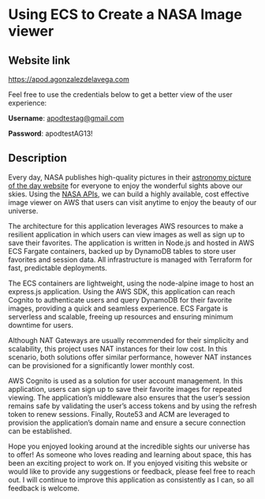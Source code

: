 # Using ECS to Create a NASA Image viewer

## Website link
https://apod.agonzalezdelavega.com

Feel free to use the credentials below to get a better view of the user experience:

**Username**: apodtestag@gmail.com

**Password**: apodtestAG13!

## Description
Every day, NASA publishes high-quality pictures in their [astronomy picture of the day website](https://apod.nasa.gov/apod/) for everyone to enjoy the wonderful sights above our skies. Using the [NASA APIs](https://api.nasa.gov/), we can build a highly available, cost effective image viewer on AWS that users can visit anytime to enjoy the beauty of our universe.

The architecture for this application leverages AWS resources to make a resilient application in which users can view images as well as sign up to save their favorites. The application is written in Node.js and hosted in AWS ECS Fargate containers, backed up by DynamoDB tables to store user favorites and session data. All infrastructure is managed with Terraform for fast, predictable deployments.

The ECS containers are lightweight, using the node-alpine image to host an express.js application. Using the AWS SDK, this application can reach Cognito to authenticate users and query DynamoDB for their favorite images, providing a quick and seamless experience. ECS Fargate is serverless and scalable, freeing up resources and ensuring minimum downtime for users.

Although NAT Gateways are usually recommended for their simplicity and scalability, this project uses NAT instances for their low cost. In this scenario, both solutions offer similar performance, however NAT instances can be provisioned for a significantly lower monthly cost. 

AWS Cognito is used as a solution for user account management. In this application, users can sign up to save their favorite images for repeated viewing. The application’s middleware also ensures that the user’s session remains safe by validating the user’s access tokens and by using the refresh token to renew sessions.
Finally, Route53 and ACM are leveraged to provision the application’s domain name and ensure a secure connection can be established.

Hope you enjoyed looking around at the incredible sights our universe has to offer! As someone who loves reading and learning about space, this has been an exciting project to work on. If you enjoyed visiting this website or would like to provide any suggestions or feedback, please feel free to reach out. I will continue to improve this application as consistently as I can, so all feedback is welcome.
